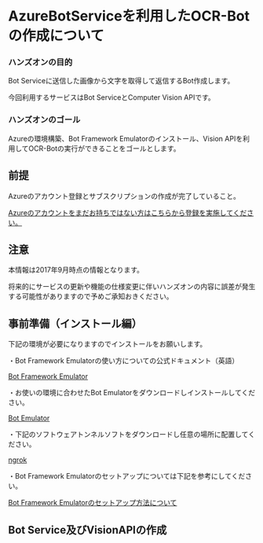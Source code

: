 # AzureBotServiceを利用したOCR-Botの作成について
### ハンズオンの目的
Bot Serviceに送信した画像から文字を取得して返信するBot作成します。

今回利用するサービスはBot ServiceとComputer Vision APIです。

### ハンズオンのゴール
Azureの環境構築、Bot Framework Emulatorのインストール、Vision APIを利用してOCR-Botの実行ができることをゴールとします。

## 前提
Azureのアカウント登録とサブスクリプションの作成が完了していること。

[Azureのアカウントをまだお持ちではない方はこちらから登録を実施してください。](https://github.com/Azure-Moku2-Study/Azure-moku2-textbook)

## 注意
本情報は2017年9月時点の情報となります。

将来的にサービスの更新や機能の仕様変更に伴いハンズオンの内容に誤差が発生する可能性がありますので予めご承知おきください。

## 事前準備（インストール編）

下記の環境が必要になりますのでインストールをお願いします。

・Bot Framework Emulatorの使い方についての公式ドキュメント（英語）

[Bot Framework Emulator](https://docs.microsoft.com/en-us/bot-framework/debug-bots-emulator)

・お使いの環境に合わせたBot Emulatorをダウンロードしインストールしてください。

[Bot Emulator](https://github.com/Microsoft/BotFramework-Emulator/releases/tag/v3.5.31)

・下記のソフトウェアトンネルソフトをダウンロードし任意の場所に配置してください。

[ngrok](https://ngrok.com/)

・Bot Framework Emulatorのセットアップについては下記を参考にしてください。

[Bot Framework Emulatorのセットアップ方法について](http://qiita.com/kingkinoko/items/eb83f8ca00c516eac29e)

## Bot Service及びVisionAPIの作成


